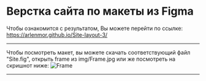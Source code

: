 # Верстка сайта по макеты из Figma

Чтобы ознакомится с результатом, Вы можете перейти по ссылке: 
https://arlenmor.github.io/Site-layout-3/

---

Чтобы посмотреть макет, вы можете скачать соответствующий файл "Site.fig", открыть frame из img/Frame.jpg или же посмотреть на скришнот ниже:
![Frame](https://github.com/ArlenMor/Site-layout-3/assets/42170867/6f01aa40-888f-4d72-a66e-74dab16437bf)

---

